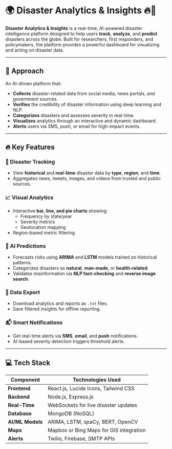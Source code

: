 # 🌍 Disaster Analytics & Insights 🔥🌊

**Disaster Analytics & Insights** is a real-time, AI-powered disaster intelligence platform designed to help users **track**, **analyze**, and **predict** disasters across the globe. Built for researchers, first responders, and policymakers, the platform provides a powerful dashboard for visualizing and acting on disaster data.

---

## 🧠 Approach

An AI-driven platform that:
- **Collects** disaster-related data from social media, news portals, and government sources.
- **Verifies** the credibility of disaster information using deep learning and NLP.
- **Categorizes** disasters and assesses severity in real-time.
- **Visualizes** analytics through an interactive and dynamic dashboard.
- **Alerts** users via SMS, push, or email for high-impact events.

---

## 🔥 Key Features

### 📡 Disaster Tracking
- View **historical** and **real-time** disaster data by **type**, **region**, and **time**.
- Aggregates news, tweets, images, and videos from trusted and public sources.

### 📈 Visual Analytics
- Interactive **bar, line, and pie charts** showing:
  - Frequency by state/year
  - Severity metrics
  - Geolocation mapping
- Region-based metric filtering

### 🤖 AI Predictions
- Forecasts risks using **ARIMA** and **LSTM** models trained on historical patterns.
- Categorizes disasters as **natural**, **man-made**, or **health-related**.
- Validates misinformation via **NLP fact-checking** and **reverse image search**.

### 🧰 Data Export
- Download analytics and reports as `.txt` files.
- Save filtered insights for offline reporting.

### 📬 Smart Notifications
- Get real-time alerts via **SMS**, **email**, and **push** notifications.
- AI-based severity detection triggers threshold alerts.

---

## 💻 Tech Stack

| Component       | Technologies Used                      |
|----------------|------------------------------------------|
| **Frontend**    | React.js, Lucide Icons, Tailwind CSS     |
| **Backend**     | Node.js, Express.js                     |
| **Real-Time**   | WebSockets for live disaster updates     |
| **Database**    | MongoDB (NoSQL)                          |
| **AI/ML Models**| ARIMA, LSTM, spaCy, BERT, OpenCV         |
| **Maps**        | Mapbox or Bing Maps for GIS integration  |
| **Alerts**      | Twilio, Firebase, SMTP APIs              |



